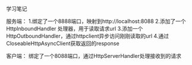 学习笔记

服务端：
1.绑定了一个8888端口，映射到http://localhost:8088
2.添加了一个HttpInboundHandler 处理器，用于读取请求url
3.添加一个HttpOutboundHandler，通过httpclient异步访问刚刚读取的url
4.通过CloseableHttpAsyncClient获取返回的response

客户端：
绑定了一个8088端口，通过HttpServerHandler处理接收到的请求
